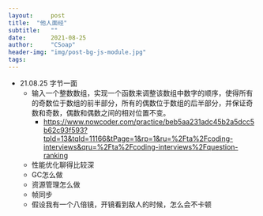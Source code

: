 ```yaml
---
layout:     post
title:  "他人面经"
subtitle:   ""
date:       2021-08-25
author:     "CSoap"
header-img: "img/post-bg-js-module.jpg"
tags:
---
```


- 21.08.25 字节一面
	- 输入一个整数数组，实现一个函数来调整该数组中数字的顺序，使得所有的奇数位于数组的前半部分，所有的偶数位于数组的后半部分，并保证奇数和奇数，偶数和偶数之间的相对位置不变。
		- https://www.nowcoder.com/practice/beb5aa231adc45b2a5dcc5b62c93f593?tpId=13&tqId=11166&tPage=1&rp=1&ru=%2Fta%2Fcoding-interviews&qru=%2Fta%2Fcoding-interviews%2Fquestion-ranking
	- 性能优化聊得比较深
	- GC怎么做
	- 资源管理怎么做
	- 帧同步
	- 假设我有一个八倍镜，开镜看到敌人的时候，怎么会不卡顿